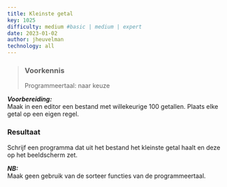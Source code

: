 ```yaml
---
title: Kleinste getal
key: 1025
difficulty: medium #basic | medium | expert
date: 2023-01-02
author: jheuvelman
technology: all
---
```






> ### Voorkennis
> Programmeertaal: naar keuze

***Voorbereiding:***  
Maak in een editor een bestand met willekeurige 100 getallen. Plaats
elke getal op een eigen regel.

### Resultaat
Schrijf een programma dat uit het bestand het kleinste getal haalt en
deze op het beeldscherm zet.

***NB:***  
Maak geen gebruik van de sorteer functies van de programmeertaal.
